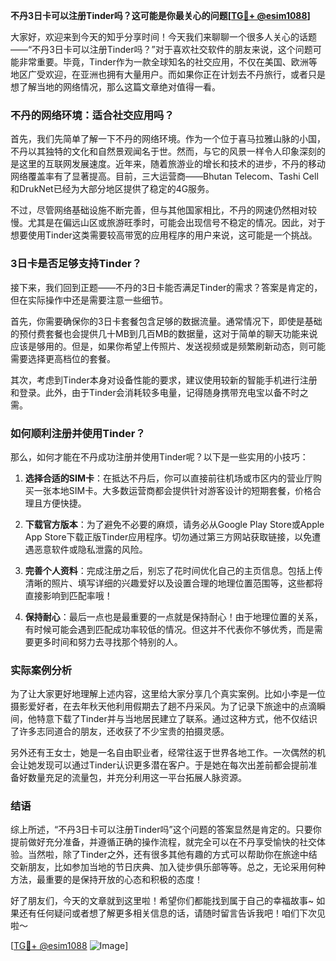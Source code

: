 **不丹3日卡可以注册Tinder吗？这可能是你最关心的问题[[TG💪+ @esim1088](https://t.me/s/esim1088)]**

大家好，欢迎来到今天的知乎分享时间！今天我们来聊聊一个很多人关心的话题——“不丹3日卡可以注册Tinder吗？”对于喜欢社交软件的朋友来说，这个问题可能非常重要。毕竟，Tinder作为一款全球知名的社交应用，不仅在美国、欧洲等地区广受欢迎，在亚洲也拥有大量用户。而如果你正在计划去不丹旅行，或者只是想了解当地的网络情况，那么这篇文章绝对值得一看。

### 不丹的网络环境：适合社交应用吗？

首先，我们先简单了解一下不丹的网络环境。作为一个位于喜马拉雅山脉的小国，不丹以其独特的文化和自然景观闻名于世。然而，与它的风景一样令人印象深刻的是这里的互联网发展速度。近年来，随着旅游业的增长和技术的进步，不丹的移动网络覆盖率有了显著提高。目前，三大运营商——Bhutan Telecom、Tashi Cell和DrukNet已经为大部分地区提供了稳定的4G服务。

不过，尽管网络基础设施不断完善，但与其他国家相比，不丹的网速仍然相对较慢。尤其是在偏远山区或旅游旺季时，可能会出现信号不稳定的情况。因此，对于想要使用Tinder这类需要较高带宽的应用程序的用户来说，这可能是一个挑战。

### 3日卡是否足够支持Tinder？

接下来，我们回到正题——不丹的3日卡能否满足Tinder的需求？答案是肯定的，但在实际操作中还是需要注意一些细节。

首先，你需要确保你的3日卡套餐包含足够的数据流量。通常情况下，即使是基础的预付费套餐也会提供几十MB到几百MB的数据量，这对于简单的聊天功能来说应该是够用的。但是，如果你希望上传照片、发送视频或是频繁刷新动态，则可能需要选择更高档位的套餐。

其次，考虑到Tinder本身对设备性能的要求，建议使用较新的智能手机进行注册和登录。此外，由于Tinder会消耗较多电量，记得随身携带充电宝以备不时之需。

### 如何顺利注册并使用Tinder？

那么，如何才能在不丹成功注册并使用Tinder呢？以下是一些实用的小技巧：

1. **选择合适的SIM卡**：在抵达不丹后，你可以直接前往机场或市区内的营业厅购买一张本地SIM卡。大多数运营商都会提供针对游客设计的短期套餐，价格合理且方便快捷。

2. **下载官方版本**：为了避免不必要的麻烦，请务必从Google Play Store或Apple App Store下载正版Tinder应用程序。切勿通过第三方网站获取链接，以免遭遇恶意软件或隐私泄露的风险。

3. **完善个人资料**：完成注册之后，别忘了花时间优化自己的主页信息。包括上传清晰的照片、填写详细的兴趣爱好以及设置合理的地理位置范围等，这些都将直接影响到匹配率哦！

4. **保持耐心**：最后一点也是最重要的一点就是保持耐心！由于地理位置的关系，有时候可能会遇到匹配成功率较低的情况。但这并不代表你不够优秀，而是需要更多时间和努力去寻找那个特别的人。

### 实际案例分析

为了让大家更好地理解上述内容，这里给大家分享几个真实案例。比如小李是一位摄影爱好者，在去年秋天他利用假期去了趟不丹采风。为了记录下旅途中的点滴瞬间，他特意下载了Tinder并与当地居民建立了联系。通过这种方式，他不仅结识了许多志同道合的朋友，还收获了不少宝贵的拍摄灵感。

另外还有王女士，她是一名自由职业者，经常往返于世界各地工作。一次偶然的机会让她发现可以通过Tinder认识更多潜在客户。于是她在每次出差前都会提前准备好数量充足的流量包，并充分利用这一平台拓展人脉资源。

### 结语

综上所述，“不丹3日卡可以注册Tinder吗”这个问题的答案显然是肯定的。只要你提前做好充分准备，并遵循正确的操作流程，就完全可以在不丹享受愉快的社交体验。当然啦，除了Tinder之外，还有很多其他有趣的方式可以帮助你在旅途中结交新朋友，比如参加当地的节日庆典、加入徒步俱乐部等等。总之，无论采用何种方法，最重要的是保持开放的心态和积极的态度！

好了朋友们，今天的文章就到这里啦！希望你们都能找到属于自己的幸福故事~ 如果还有任何疑问或者想了解更多相关信息的话，请随时留言告诉我吧！咱们下次见啦～

[[TG💪+ @esim1088](https://t.me/s/esim1088) ![Image](https://i.postimg.cc/4NQfJmqS/Snipaste-2025-05-13-00-14-12.png)]